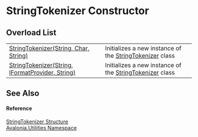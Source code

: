 # StringTokenizer Constructor


## Overload List
<table>
<tr>
<td><a href="M_Avalonia_Utilities_StringTokenizer__ctor">StringTokenizer(String, Char, String)</a></td>
<td>Initializes a new instance of the <a href="T_Avalonia_Utilities_StringTokenizer">StringTokenizer</a> class</td>
</tr>
<tr>
<td><a href="M_Avalonia_Utilities_StringTokenizer__ctor_1">StringTokenizer(String, IFormatProvider, String)</a></td>
<td>Initializes a new instance of the <a href="T_Avalonia_Utilities_StringTokenizer">StringTokenizer</a> class</td>
</tr>
</table>

## See Also


#### Reference
<a href="T_Avalonia_Utilities_StringTokenizer">StringTokenizer Structure</a>  
<a href="N_Avalonia_Utilities">Avalonia.Utilities Namespace</a>  
